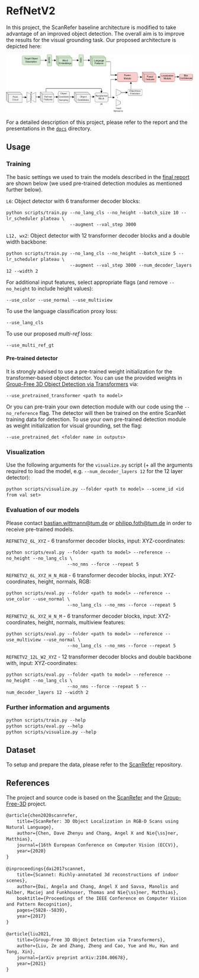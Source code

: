 # RefNetV2

In this project, the ScanRefer baseline architecture is modified to take advantage of an improved object detection.
The overall aim is to improve the results for the visual grounding task. Our proposed architecture is depicted here:

![RefNETV2](docs/refnetv2_architecture.png "The RefNetV2 architecture")

For a detailed description of this project, please refer to the report and the presentations in the 
[`docs`](docs/) directory.

## Usage

### Training

The basic settings we used to train the models described in the [final report](docs/final_report.pdf)
are shown below (we used pre-trained detection modules as mentioned further below).

`L6`: Object detector with 6 transformer decoder blocks:

    python scripts/train.py --no_lang_cls --no_height --batch_size 10 --lr_scheduler plateau \
                            --augment --val_step 3000

`L12, wx2`: Object detector with 12 transformer decoder blocks and a double width backbone:

    python scripts/train.py --no_lang_cls --no_height --batch_size 5 --lr_scheduler plateau \
                            --augment --val_step 3000 --num_decoder_layers 12 --width 2
                            
For additional input features, select appropriate flags (and remove `--no_height` to include height values):

    --use_color --use_normal --use_multiview

To use the language classification proxy loss:

    --use_lang_cls

To use our proposed *multi-ref* loss:

    --use_multi_ref_gt
    
#### Pre-trained detector

It is strongly advised to use a pre-trained weight initialization for the transformer-based object detector.
You can use the provided weights in 
[Group-Free 3D Object Detection via Transformers](https://github.com/zeliu98/Group-Free-3D#scannet-v2) via:

    --use_pretrained_transformer <path to model>
    
Or you can pre-train your own detection module with our code using the `--no_reference` flag. 
The detector will then be trained on the entire ScanNet training data for detection.
To use your own pre-trained detection module as weight initialization for visual grounding, set the flag:

    --use_pretrained_det <folder name in outputs>

### Visualization

Use the following arguments for the `visualize.py` script 
(+ all the arguments required to load the model, e.g. `--num_decoder_layers 12` for the 12 layer detector):

    python scripts/visualize.py --folder <path to model> --scene_id <id from val set> 

### Evaluation of our models

Please contact bastian.wittmann@tum.de or philipp.foth@tum.de in order to receive pre-trained models.

`REFNETV2_6L_XYZ` - 6 transformer decoder blocks, input: XYZ-coordinates:

    python scripts/eval.py --folder <path to model> --reference --no_height --no_lang_cls \
                           --no_nms --force --repeat 5

`REFNETV2_6L_XYZ_H_N_RGB` - 6 transformer decoder blocks, input: XYZ-coordinates, height, normals, RGB:

    python scripts/eval.py --folder <path to model> --reference --use_color --use_normal \
                           --no_lang_cls --no_nms --force --repeat 5

`REFNETV2_6L_XYZ_H_N_M` - 6 transformer decoder blocks, input: XYZ-coordinates, height, normals, 
multiview features:

    python scripts/eval.py --folder <path to model> --reference --use_multiview --use_normal \
                           --no_lang_cls --no_nms --force --repeat 5

`REFNETV2_12L_W2_XYZ` - 12 transformer decoder blocks and double backbone with, input: XYZ-coordinates:

    python scripts/eval.py --folder <path to model> --reference --no_height --no_lang_cls \
                           --no_nms --force --repeat 5 --num_decoder_layers 12 --width 2


### Further information and arguments
    python scripts/train.py --help
    python scripts/eval.py --help
    python scripts/visualize.py --help


## Dataset

To setup and prepare the data, please refer to the 
[ScanRefer](https://github.com/daveredrum/ScanRefer#dataset) repository.

## References

The project and source code is based on the [ScanRefer](https://github.com/daveredrum/ScanRefer) and the 
[Group-Free-3D](https://github.com/zeliu98/Group-Free-3D) project.

    @article{chen2020scanrefer,
        title={ScanRefer: 3D Object Localization in RGB-D Scans using Natural Language},
        author={Chen, Dave Zhenyu and Chang, Angel X and Nie{\ss}ner, Matthias},
        journal={16th European Conference on Computer Vision (ECCV)},
        year={2020}
    }

    @inproceedings{dai2017scannet,
        title={Scannet: Richly-annotated 3d reconstructions of indoor scenes},
        author={Dai, Angela and Chang, Angel X and Savva, Manolis and Halber, Maciej and Funkhouser, Thomas and Nie{\ss}ner, Matthias},
        booktitle={Proceedings of the IEEE Conference on Computer Vision and Pattern Recognition},
        pages={5828--5839},
        year={2017}
    }

    @article{liu2021,
        title={Group-Free 3D Object Detection via Transformers},
        author={Liu, Ze and Zhang, Zheng and Cao, Yue and Hu, Han and Tong, Xin},
        journal={arXiv preprint arXiv:2104.00678},
        year={2021}
    }

